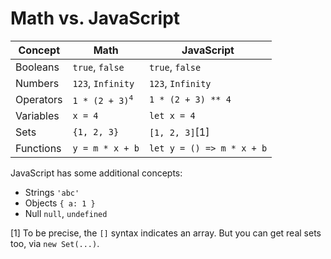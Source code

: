 # Math vs. JavaScript

| Concept        |  Math                                  | JavaScript                            |
|----------------|----------------------------------------|---------------------------------------|
| Booleans       | `true`, `false`                        | `true`, `false`                       |
| Numbers        | `123`, `Infinity`                      | `123`, `Infinity`                     |
| Operators      | `1 * (2 + 3)`<sup>`4`</sup>                          | `1 * (2 + 3) ** 4`                         |
| Variables      | `x = 4`                                | `let x = 4`                           |
| Sets           | `{1, 2, 3}`                            | `[1, 2, 3]`[1]                        |
| Functions      | `y = m * x + b`                        | `let y = () => m * x + b`             |

JavaScript has some additional concepts:

- Strings `'abc'`
- Objects `{ a: 1 }`
- Null `null`, `undefined`

[1] To be precise, the `[]` syntax indicates an array. But you can get real sets too, via `new Set(...)`.
